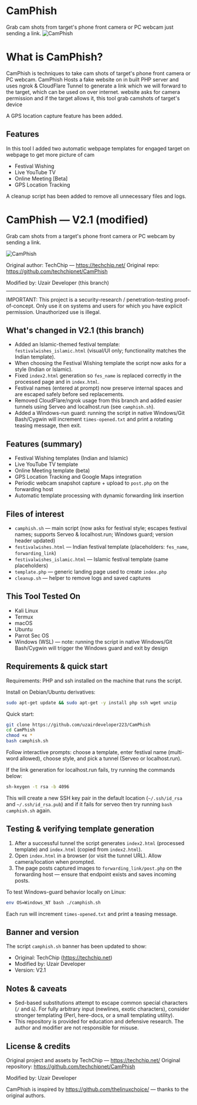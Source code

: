 # CamPhish
Grab cam shots from target's phone front camera or PC webcam just sending a link.
![CamPhish](https://techchip.net/wp-content/uploads/2020/04/camphish.jpg)

# What is CamPhish?
<p>CamPhish is techniques to take cam shots of target's phone front camera or PC webcam. CamPhish Hosts a fake website on in built PHP server and uses ngrok & CloudFlare Tunnel to generate a link which we will forward to the target, which can be used on over internet. website asks for camera permission and if the target allows it, this tool grab camshots of target's device

A GPS location capture feature has been added.</p>

## Features
<p>In this tool I added two automatic webpage templates for engaged target on webpage to get more picture of cam</p>
<ul>
  <li>Festival Wishing</li>
  <li>Live YouTube TV</li>
  <li>Online Meeting [Beta]</li>
  <li>GPS Location Tracking</li>
</ul>
<p>A cleanup script has been added to remove all unnecessary files and logs.</p>

# CamPhish — V2.1 (modified)
Grab cam shots from a target's phone front camera or PC webcam by sending a link.

![CamPhish](https://techchip.net/wp-content/uploads/2020/04/camphish.jpg)

Original author: TechChip — https://techchip.net/
Original repo: https://github.com/techchipnet/CamPhish

Modified by: Uzair Developer (this branch)

---

IMPORTANT: This project is a security-research / penetration-testing proof-of-concept. Only use it on systems and users for which you have explicit permission. Unauthorized use is illegal.

## What's changed in V2.1 (this branch)

- Added an Islamic-themed festival template: `festivalwishes_islamic.html` (visual/UI only; functionality matches the Indian template).
- When choosing the Festival Wishing template the script now asks for a style (Indian or Islamic).
- Fixed `index2.html` generation so `fes_name` is replaced correctly in the processed page and in `index.html`.
- Festival names (entered at prompt) now preserve internal spaces and are escaped safely before sed replacements.
- Removed CloudFlare/ngrok usage from this branch and added easier tunnels using Serveo and localhost.run (see `camphish.sh`).
- Added a Windows-run guard: running the script in native Windows/Git Bash/Cygwin will increment `times-opened.txt` and print a rotating teasing message, then exit.

## Features (summary)

- Festival Wishing templates (Indian and Islamic)
- Live YouTube TV template
- Online Meeting template (beta)
- GPS Location Tracking and Google Maps integration
- Periodic webcam snapshot capture + upload to `post.php` on the forwarding host
- Automatic template processing with dynamic forwarding link insertion

## Files of interest

- `camphish.sh` — main script (now asks for festival style; escapes festival names; supports Serveo & localhost.run; Windows guard; version header updated)
- `festivalwishes.html` — Indian festival template (placeholders: `fes_name`, `forwarding_link`)
- `festivalwishes_islamic.html` — Islamic festival template (same placeholders)
- `template.php` — generic landing page used to create `index.php`
- `cleanup.sh` — helper to remove logs and saved captures

## This Tool Tested On
- Kali Linux
- Termux
- macOS
- Ubuntu
- Parrot Sec OS
- Windows (WSL) — note: running the script in native Windows/Git Bash/Cygwin will trigger the Windows guard and exit by design

## Requirements & quick start

Requirements: PHP and ssh installed on the machine that runs the script.

Install on Debian/Ubuntu derivatives:

```bash
sudo apt-get update && sudo apt-get -y install php ssh wget unzip
```

Quick start:

```bash
git clone https://github.com/uzairdeveloper223/CamPhish
cd CamPhish
chmod +x *
bash camphish.sh
```

Follow interactive prompts: choose a template, enter festival name (multi-word allowed), choose style, and pick a tunnel (Serveo or localhost.run).

If the link generation for localhost.run fails, try running the commands below:

```bash
sh-keygen -t rsa -b 4096
  ```
This will create a new SSH key pair in the default location (`~/.ssh/id_rsa` and `~/.ssh/id_rsa.pub`) and if it fails for serveo then try running `bash camphish.sh` again.

## Testing & verifying template generation

1. After a successful tunnel the script generates `index2.html` (processed template) and `index.html` (copied from `index2.html`).
2. Open `index.html` in a browser (or visit the tunnel URL). Allow camera/location when prompted.
3. The page posts captured images to `forwarding_link/post.php` on the forwarding host — ensure that endpoint exists and saves incoming posts.

To test Windows-guard behavior locally on Linux:

```bash
env OS=Windows_NT bash ./camphish.sh
```

Each run will increment `times-opened.txt` and print a teasing message.

## Banner and version

The script `camphish.sh` banner has been updated to show:

- Original: TechChip (https://techchip.net)
- Modified by: Uzair Developer
- Version: V2.1

## Notes & caveats

- Sed-based substitutions attempt to escape common special characters (`/` and `&`). For fully arbitrary input (newlines, exotic characters), consider stronger templating (Perl, here-docs, or a small templating utility).
- This repository is provided for education and defensive research. The author and modifier are not responsible for misuse.

## License & credits

Original project and assets by TechChip — https://techchip.net/
Original repository: https://github.com/techchipnet/CamPhish

Modified by: Uzair Developer

CamPhish is inspired by https://github.com/thelinuxchoice/ — thanks to the original authors.

